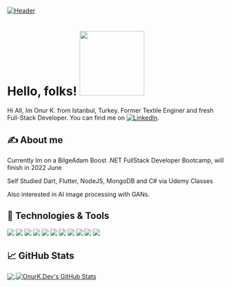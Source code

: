 [![Header](https://raw.githubusercontent.com/onurkdev/onurkdev/assets/logo.png "Header")]()

# Hello, folks! <img src="https://media.giphy.com/media/26tn33aiTi1jkl6H6/giphy.gif" width="150px">

Hi All, Im Onur K. from Istanbul, Turkey. Former Textile Enginer and fresh Full-Stack Developer. You can find me on [![LinkedIn][3.2]][3].

## &#x270d; About me

Currently Im on a BilgeAdam Boost .NET FullStack Developer Bootcamp, will finish in 2022 June 

Self Studied Dart, Flutter, NodeJS, MongoDB and C# via Udemy Classes

Also interested in AI image processing with GANs.

## 🔧 Technologies & Tools
![](https://img.shields.io/badge/OS-Mac-informational?style=flat&logo=macos&logoColor=white&color=2bbc8a)
![](https://img.shields.io/badge/Code-C-informational?style=flat&logo=csharp&logoColor=white&color=2bbc8a)
![](https://img.shields.io/badge/Code-.NET-informational?style=flat&logo=dotnet&logoColor=white&color=2bbc8a)
![](https://img.shields.io/badge/Code-Dart-informational?style=flat&logo=dart&logoColor=white&color=2bbc8a)
![](https://img.shields.io/badge/Code-Flutter-informational?style=flat&logo=flutter&logoColor=white&color=2bbc8a)
![](https://img.shields.io/badge/Code-JavaScript-informational?style=flat&logo=javascript&logoColor=white&color=2bbc8a)
![](https://img.shields.io/badge/Code-NodeJS-informational?style=flat&logo=nodejs&logoColor=white&color=2bbc8a)
![](https://img.shields.io/badge/Code-MongoDB-informational?style=flat&logo=mongodb&logoColor=white&color=2bbc8a)
![](https://img.shields.io/badge/Code-SQLServer-informational?style=flat&logo=sql-server&logoColor=white&color=2bbc8a)
![](https://img.shields.io/badge/Services-Firebase-informational?style=flat&logo=firebase&logoColor=white&color=yellow)
![](https://img.shields.io/badge/Game-Unity-informational?style=flat&logo=unity&logoColor=white&color=red)



## &#x1f4c8; GitHub Stats

<a href="https://github.com/onurkdev/onurkdev">
  <img align="center" src="https://github-readme-stats.vercel.app/api/top-langs/?username=onurkdev&hide=java,html,tex&title_color=ffffff&text_color=c9cacc&icon_color=2bbc8a&bg_color=1d1f21&langs_count=6" />
</a>
<a href="https://github.com/onurkdev/onurkdev">
  <img align="center" src="https://github-readme-stats.vercel.app/api?username=onurkdev&show_icons=true&line_height=27&count_private=true&title_color=ffffff&text_color=c9cacc&icon_color=2bbc8a&bg_color=1d1f21" alt="OnurK.Dev's GitHub Stats" />
</a>





[2.1]: http://i.imgur.com/0o48UoR.png (github icon with padding)



[2.2]: http://i.imgur.com/9I6NRUm.png (github icon without padding)
[3.2]: https://raw.githubusercontent.com/onurkdev/onurkdev/assets/linkedin.svg (LinkedIn icon without padding)



[2]: https://github.com/onurkdev
[3]: https://www.linkedin.com/in/onur-k-a9605418b/


